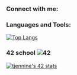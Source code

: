 ### Connect with me:


### Languages and Tools:

[![Top Langs](https://github-readme-stats.vercel.app/api/top-langs/?username=mamboojamboo&layout=compact&bg_color=282328,b5008b,b53a3a&title_color=fff&text_color=fff)](https://github.com/mamboojamboo)

### 42 school ![42](https://badgen.net/badge/Born2Code/tjennine/yellow?cache=86400&icon=https://meta.intra.42.fr/assets/42_logo-7dfc9110a5319a308863b96bda33cea995046d1731cebb735e41b16255106c12.svg)

[![tjennine's 42 stats](https://badge42.herokuapp.com/api/stats/tjennine?privacyEmail=true&cursus=42%20cursus)](https://github.com/mamboojamboo)